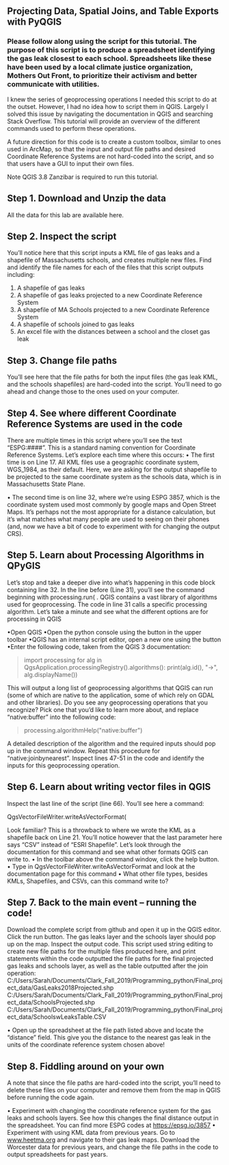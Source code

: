 ## Projecting Data, Spatial Joins, and Table Exports with PyQGIS

### Please follow along using the script for this tutorial. The purpose of this script is to produce a spreadsheet identifying the gas leak closest to each school. Spreadsheets like these have been used by a local climate justice organization, Mothers Out Front, to prioritize their activism and better communicate with utilities. 
I knew the series of geoprocessing operations I needed this script to do at the outset. However, I had no idea how to script them in QGIS. Largely I solved this issue by navigating the documentation in QGIS and searching Stack Overflow. This tutorial will provide an overview of the different commands used to perform these operations.

A future direction for this code is to create a custom toolbox, similar to ones used in ArcMap, so that the input and output file paths and desired Coordinate Reference Systems are not hard-coded into the script, and so that users have a GUI to input their own files.

Note QGIS 3.8 Zanzibar is required to run this tutorial.

## Step 1. Download and Unzip the data
All the data for this lab are available here. 

## Step 2. Inspect the script
You’ll notice here that this script inputs a KML file of gas leaks and a shapefile of Massachusetts schools, and creates multiple new files. Find and identify the file names for each of the files that this script outputs including:
1.	A shapefile of gas leaks 
2.	A shapefile of gas leaks projected to a new Coordinate Reference System
3.	A shapefile of MA Schools projected to a new Coordinate Reference System
4.	A shapefile of schools joined to gas leaks
5.	An excel file with the distances between a school and the closet gas leak

## Step 3. Change file paths
You’ll see here that the file paths for both the input files (the gas leak KML, and the schools shapefiles) are hard-coded into the script. You’ll need to go ahead and change those to the ones used on your computer.

## Step 4.  See where different Coordinate Reference Systems are used in the code
There are multiple times in this script where you’ll see the text “ESPG:####”. This is a standard naming convention for Coordinate Reference Systems. Let’s explore each time where this occurs:
•	The first time is on Line 17. All KML files use a geographic coordinate system, WGS_1984, as their default. Here, we are asking for the output shapefile to be projected to the same coordinate system as the schools data, which is in Massachusetts State Plane.

•	The second time is on line 32, where we’re using ESPG 3857, which is the coordinate system used most commonly by google maps and Open Street Maps. It’s perhaps not the most appropriate for a distance calculation, but it’s what matches what many people are used to seeing on their phones (and, now we have a bit of code to experiment with for changing the output CRS).

## Step 5. Learn about Processing Algorithms in QPyGIS
Let’s stop and take a deeper dive into what’s happening in this code block containing line 32. In the line before (Line 31), you’ll see the command beginning with processing.run( . QGIS contains a vast library of algorithms used for geoprocessing. The code in line 31 calls a specific processing algorithm. Let’s take a minute and see what the different options are for processing in QGIS

•Open QGIS
•Open the python console using the   button in the upper toolbar
•QGIS has an internal script editor, open a new one using the   button
•Enter the following code, taken from the QGIS 3 documentation:

> import processing
> for alg in QgsApplication.processingRegistry().algorithms():
>        print(alg.id(), "->", alg.displayName())

This will output a long list of geoprocessing algorithms that QGIS can run (some of which are native to the application, some of which rely on GDAL and other libraries). Do you see any geoprocessing operations that you recognize? Pick one that you’d like to learn more about, and replace “native:buffer” into the following code:

> processing.algorithmHelp("native:buffer") 

A detailed description of the algorithm and the required inputs should pop up in the command window. Repeat this procedure for “native:joinbynearest”. Inspect lines 47-51 in the code and identify the inputs for this geoprocessing operation.

## Step 6. Learn about writing vector files in QGIS
Inspect the last line of the script (line 66). You’ll see here a command:

QgsVectorFileWriter.writeAsVectorFormat(

Look familiar? This is a throwback to where we wrote the KML as a shapefile back on Line 21. You’ll notice however that the last parameter here says “CSV” instead of “ESRI Shapefile”. Let’s look through the documentation for this command and see what other formats QGIS can write to.
•	In the toolbar above the command window, click the help   button. 
•	Type in QgsVectorFileWriter.writeAsVectorFormat and look at the documentation page for this command
•	What other file types, besides KMLs, Shapefiles, and CSVs, can this command write to?
## Step 7. Back to the main event – running the code!

Download the complete script from github and open it up in the QGIS editor. Click the run   button. The gas leaks layer and the schools layer should pop up on the map.
Inspect the output code. This script used string editing to create new file paths for the multiple files produced here, and print statements within the code outputted the file paths for the final projected gas leaks and schools layer, as well as the table outputted after the join operation:
C:/Users/Sarah/Documents/Clark_Fall_2019/Programming_python/Final_project_data/GasLeaks2018Projected.shp
C:/Users/Sarah/Documents/Clark_Fall_2019/Programming_python/Final_project_data/SchoolsProjected.shp
C:/Users/Sarah/Documents/Clark_Fall_2019/Programming_python/Final_project_data/SchoolswLeaksTable.CSV

•	Open up the spreadsheet at the file path listed above and locate the “distance” field. This give you the distance to the nearest gas leak in the units of the coordinate reference system chosen above!

## Step 8. Fiddling around on your own

A note that since the file paths are hard-coded into the script, you’ll need to delete these files on your computer and remove them from the map in QGIS before running the code again.

•	Experiment with changing the coordinate reference system for the gas leaks and schools layers. See how this changes the final distance output in the spreadsheet. You can find more ESPG codes at https://epsg.io/3857
•	Experiment with using KML data from previous years. Go to www.heetma.org and navigate to their gas leak maps. Download the Worcester data for previous years, and change the file paths in the code to output spreadsheets for past years.

